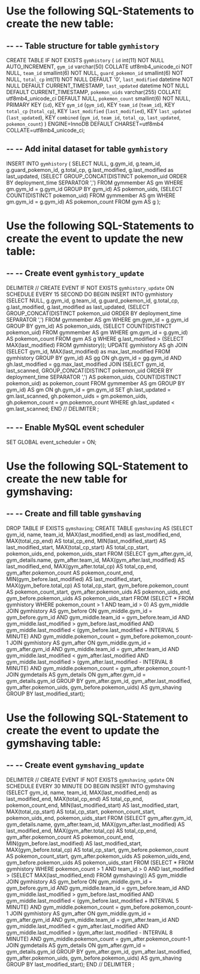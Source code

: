 Use the following SQL-Statements to create the new table:
=========================================================

--
-- Table structure for table `gymhistory`
--
CREATE TABLE IF NOT EXISTS `gymhistory` (
  `id` int(11) NOT NULL AUTO_INCREMENT,
  `gym_id` varchar(50) COLLATE utf8mb4_unicode_ci NOT NULL,
  `team_id` smallint(6) NOT NULL,
  `guard_pokemon_id` smallint(6) NOT NULL,
  `total_cp` int(11) NOT NULL DEFAULT '0',
  `last_modified` datetime NOT NULL DEFAULT CURRENT_TIMESTAMP,
  `last_updated` datetime NOT NULL DEFAULT CURRENT_TIMESTAMP,
  `pokemon_uids` varchar(255) COLLATE utf8mb4_unicode_ci DEFAULT NULL,
  `pokemon_count` smallint(6) NOT NULL,
  PRIMARY KEY (`id`),
  KEY `gym_id` (`gym_id`),
  KEY `team_id` (`team_id`),
  KEY `total_cp` (`total_cp`),
  KEY `last_modified` (`last_modified`),
  KEY `last_updated` (`last_updated`),
  KEY `combined` (`gym_id`, `team_id`, `total_cp`, `last_updated`, `pokemon_count`)
) ENGINE=InnoDB DEFAULT CHARSET=utf8mb4 COLLATE=utf8mb4_unicode_ci;

--
-- Add inital dataset for table `gymhistory`
--
INSERT INTO `gymhistory` (
  SELECT NULL, g.gym_id, g.team_id, g.guard_pokemon_id, g.total_cp, g.last_modified, g.last_modified as last_updated,
  (SELECT GROUP_CONCAT(DISTINCT pokemon_uid ORDER BY deployment_time SEPARATOR ',') FROM gymmember AS gm WHERE gm.gym_id = g.gym_id GROUP BY gym_id) AS pokemon_uids,
  (SELECT COUNT(DISTINCT pokemon_uid) FROM gymmember AS gm WHERE gm.gym_id = g.gym_id) AS pokemon_count
  FROM gym AS g
);


Use the following SQL-Statements to create the event to update the new table:
=============================================================================

--
-- Create event `gymhistory_update`
--
DELIMITER //
CREATE EVENT IF NOT EXISTS `gymhistory_update`
ON SCHEDULE EVERY 15 SECOND
DO BEGIN
  INSERT INTO gymhistory (SELECT NULL, g.gym_id, g.team_id, g.guard_pokemon_id, g.total_cp, g.last_modified, g.last_modified as last_updated, (SELECT GROUP_CONCAT(DISTINCT pokemon_uid ORDER BY deployment_time SEPARATOR ',') FROM gymmember AS gm WHERE gm.gym_id = g.gym_id GROUP BY gym_id) AS pokemon_uids, (SELECT COUNT(DISTINCT pokemon_uid) FROM gymmember AS gm WHERE gm.gym_id = g.gym_id) AS pokemon_count FROM gym AS g WHERE g.last_modified > (SELECT MAX(last_modified) FROM gymhistory));
  UPDATE gymhistory AS gh
  JOIN (SELECT gym_id, MAX(last_modified) as max_last_modified FROM gymhistory GROUP BY gym_id)
  AS gg ON gh.gym_id = gg.gym_id AND gh.last_modified = gg.max_last_modified
  JOIN (SELECT gym_id, last_scanned, GROUP_CONCAT(DISTINCT pokemon_uid ORDER BY deployment_time SEPARATOR ',') AS pokemon_uids, COUNT(DISTINCT pokemon_uid) as pokemon_count FROM gymmember AS gm GROUP BY gym_id)
  AS gm ON gh.gym_id = gm.gym_id
  SET gh.last_updated = gm.last_scanned, gh.pokemon_uids = gm.pokemon_uids, gh.pokemon_count = gm.pokemon_count
  WHERE gh.last_updated < gm.last_scanned;
END
//
DELIMITER ;

--
-- Enable MySQL event scheduler
--
SET GLOBAL event_scheduler = ON;


Use the following SQL-Statement to create the new table for gymshaving:
========================================================================

--
-- Create and fill table `gymshaving`
--

DROP TABLE IF EXISTS `gymshaving`;
CREATE TABLE `gymshaving` AS (SELECT gym_id, name, team_id, MAX(last_modified_end) as last_modified_end, MAX(total_cp_end) AS total_cp_end, MIN(last_modified_start) AS last_modified_start, MAX(total_cp_start) AS total_cp_start, pokemon_uids_end, pokemon_uids_start FROM (SELECT gym_after.gym_id, gym_details.name, gym_after.team_id, MAX(gym_after.last_modified) AS last_modified_end, MAX(gym_after.total_cp) AS total_cp_end, gym_after.pokemon_count AS pokemon_count_end, MIN(gym_before.last_modified) AS last_modified_start, MAX(gym_before.total_cp) AS total_cp_start, gym_before.pokemon_count AS pokemon_count_start, gym_after.pokemon_uids AS pokemon_uids_end, gym_before.pokemon_uids AS pokemon_uids_start
FROM (SELECT * FROM gymhistory WHERE pokemon_count > 1 AND team_id > 0) AS gym_middle
JOIN gymhistory AS gym_before
ON gym_middle.gym_id = gym_before.gym_id AND gym_middle.team_id = gym_before.team_id AND gym_middle.last_modified > gym_before.last_modified AND gym_middle.last_modified < (gym_before.last_modified + INTERVAL 5 MINUTE) AND gym_middle.pokemon_count = gym_before.pokemon_count-1
JOIN gymhistory AS gym_after
ON gym_middle.gym_id = gym_after.gym_id AND gym_middle.team_id = gym_after.team_id AND gym_middle.last_modified < gym_after.last_modified AND gym_middle.last_modified > (gym_after.last_modified - INTERVAL 8 MINUTE) AND gym_middle.pokemon_count = gym_after.pokemon_count-1
JOIN gymdetails AS gym_details
ON gym_after.gym_id = gym_details.gym_id
GROUP BY gym_after.gym_id, gym_after.last_modified, gym_after.pokemon_uids, gym_before.pokemon_uids)
AS gym_shaving GROUP BY last_modified_start);


Use the following SQL-Statement to create the event to update the gymshaving table:
====================================================================================

--
-- Create event `gymshaving_update`
--

DELIMITER //
CREATE EVENT IF NOT EXISTS `gymshaving_update`
ON SCHEDULE EVERY 30 MINUTE
DO BEGIN
  INSERT INTO gymshaving (SELECT gym_id, name, team_id, MAX(last_modified_end) as last_modified_end, MAX(total_cp_end) AS total_cp_end, pokemon_count_end, MIN(last_modified_start) AS last_modified_start, MAX(total_cp_start) AS total_cp_start, pokemon_count_start, pokemon_uids_end, pokemon_uids_start FROM (SELECT gym_after.gym_id, gym_details.name, gym_after.team_id, MAX(gym_after.last_modified) AS last_modified_end, MAX(gym_after.total_cp) AS total_cp_end, gym_after.pokemon_count AS pokemon_count_end, MIN(gym_before.last_modified) AS last_modified_start, MAX(gym_before.total_cp) AS total_cp_start, gym_before.pokemon_count AS pokemon_count_start, gym_after.pokemon_uids AS pokemon_uids_end, gym_before.pokemon_uids AS pokemon_uids_start
  FROM (SELECT * FROM gymhistory WHERE pokemon_count > 1 AND team_id > 0 AND last_modified > (SELECT MAX(last_modified_end) FROM gymshaving)) AS gym_middle
  JOIN gymhistory AS gym_before
  ON gym_middle.gym_id = gym_before.gym_id AND gym_middle.team_id = gym_before.team_id AND gym_middle.last_modified > gym_before.last_modified AND gym_middle.last_modified < (gym_before.last_modified + INTERVAL 5 MINUTE) AND gym_middle.pokemon_count = gym_before.pokemon_count-1
  JOIN gymhistory AS gym_after
  ON gym_middle.gym_id = gym_after.gym_id AND gym_middle.team_id = gym_after.team_id AND gym_middle.last_modified < gym_after.last_modified AND gym_middle.last_modified > (gym_after.last_modified - INTERVAL 8 MINUTE) AND gym_middle.pokemon_count = gym_after.pokemon_count-1
  JOIN gymdetails AS gym_details
  ON gym_after.gym_id = gym_details.gym_id
  GROUP BY gym_after.gym_id, gym_after.last_modified, gym_after.pokemon_uids, gym_before.pokemon_uids)
  AS gym_shaving GROUP BY last_modified_start);
END
//
DELIMITER ;
